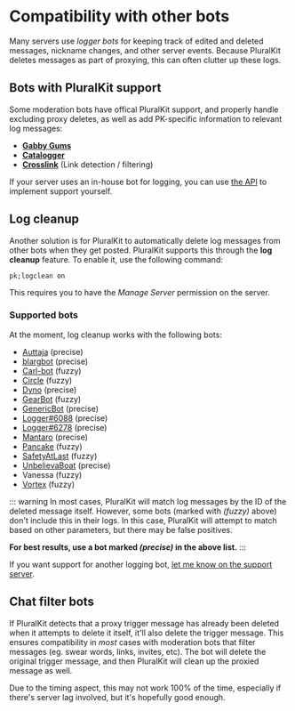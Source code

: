 # Compatibility with other bots
Many servers use *logger bots* for keeping track of edited and deleted messages, nickname changes, and other server events.
Because PluralKit deletes messages as part of proxying, this can often clutter up these logs. 

## Bots with PluralKit support
Some moderation bots have offical PluralKit support, and properly handle excluding proxy deletes, as well as add PK-specific information to relevant log messages:

- [**Gabby Gums**](https://github.com/amadea-system/GabbyGums)
- [**Catalogger**](https://catalogger.starshines.xyz/docs)
- [**Crosslink**](https://crss.link) (Link detection / filtering)

If your server uses an in-house bot for logging, you can use [the API](/api) to implement support yourself.

## Log cleanup
Another solution is for PluralKit to automatically delete log messages from other bots when they get posted.
PluralKit supports this through the **log cleanup** feature. To enable it, use the following command:

    pk;logclean on
    
This requires you to have the *Manage Server* permission on the server. 

### Supported bots
At the moment, log cleanup works with the following bots:
- [Auttaja](https://auttaja.io/) (precise)
- [blargbot](https://blargbot.xyz/) (precise)
- [Carl-bot](https://carl.gg/) (fuzzy)
- [Circle](https://circlebot.xyz/) (fuzzy)
- [Dyno](https://dyno.gg/) (precise)
- [GearBot](https://gearbot.rocks/) (fuzzy)
- [GenericBot](https://github.com/galenguyer/GenericBot) (precise)
- [Logger#6088](https://logger.bot/) (precise)
- [Logger#6278](https://loggerbot.chat/) (precise)
- [Mantaro](https://mantaro.site/) (precise)
- [Pancake](https://pancake.gg/) (fuzzy)
- [SafetyAtLast](https://www.safetyatlast.net/) (fuzzy)
- [UnbelievaBoat](https://unbelievaboat.com/) (precise)
- Vanessa (fuzzy)
- [Vortex](https://github.com/jagrosh/Vortex/wiki) (fuzzy)

::: warning
In most cases, PluralKit will match log messages by the ID of the deleted message itself. However, some bots (marked with *(fuzzy)* above) don't include this in their logs. In this case, PluralKit will attempt to match based on other parameters, but there may be false positives. 

**For best results, use a bot marked *(precise)* in the above list.**
:::

If you want support for another logging bot, [let me know on the support server](https://discord.gg/PczBt78).

## Chat filter bots
If PluralKit detects that a proxy trigger message has already been deleted when it attempts to delete it itself, it'll also delete the trigger message.  This ensures compatibility in *most* cases with moderation bots that filter messages (eg. swear words, links, invites, etc). The bot will delete the original trigger message, and then PluralKit will clean up the proxied message as well.

Due to the timing aspect, this may not work 100% of the time, especially if there's server lag involved, but it's hopefully good enough.